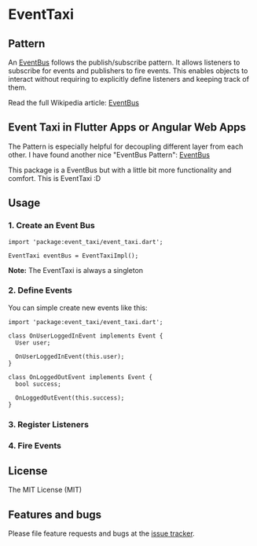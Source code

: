
# EventTaxi

## Pattern

An [EventBus](https://en.wikipedia.org/wiki/Publish%E2%80%93subscribe_pattern) follows the publish/subscribe pattern.
It allows listeners to subscribe for events and publishers to fire events.
This enables objects to interact without requiring to explicitly define listeners and keeping track of them.

Read the full Wikipedia article: [EventBus](https://en.wikipedia.org/wiki/Publish%E2%80%93subscribe_pattern)

## Event Taxi in Flutter Apps or Angular Web Apps

The Pattern is especially helpful for decoupling different layer from each other.
I have found another nice "EventBus Pattern": [EventBus](https://github.com/marcojakob/dart-event-bus)

This package is a EventBus but with a little bit more functionality and comfort.
This is EventTaxi :D

## Usage


### 1. Create an Event Bus

```
import 'package:event_taxi/event_taxi.dart';

EventTaxi eventBus = EventTaxiImpl();
```

**Note:** The EventTaxi is always a singleton

### 2. Define Events

You can simple create new events like this:

```
import 'package:event_taxi/event_taxi.dart';

class OnUserLoggedInEvent implements Event {
  User user;

  OnUserLoggedInEvent(this.user);
}

class OnLoggedOutEvent implements Event {
  bool success;

  OnLoggedOutEvent(this.success);
}
```



### 3. Register Listeners

### 4. Fire Events


## License

The MIT License (MIT)

## Features and bugs

Please file feature requests and bugs at the [issue tracker][tracker].

[tracker]: https://github.com/tikkrapp/event_taxi/issues
